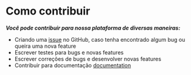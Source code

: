 # Como contribuir

***Você pode contribuir para nossa plataforma de diversas maneiras:***

* Criando uma [issue](https://github.com/reginaldojunior/winners/issues) no GitHub, caso tenha encontrado algum bug ou queira uma nova feature
* Escrever testes para bugs e novas features
* Escrever correções de bugs e desenvolver novas features
* Contribuir para documentação [documentation](https://github.com/reginaldojunior/winners/wiki)
